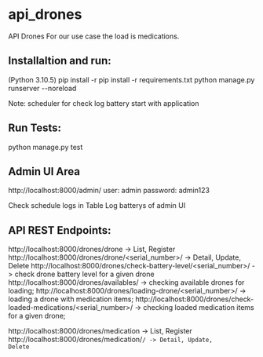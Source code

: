 # api_drones
API Drones  For our use case the load is medications.

## Installaltion and run:
(Python 3.10.5)
pip install -r pip install -r requirements.txt
python manage.py runserver --noreload

Note: scheduler for check log battery start with application

## Run Tests:
python manage.py test

## Admin UI Area
http://localhost:8000/admin/
user: admin
password: admin123

Check schedule logs in Table Log batterys of admin UI

## API REST Endpoints:
http://localhost:8000/drones/drone -> List, Register
http://localhost:8000/drones/drone/<serial_number>/ -> Detail, Update, Delete
http://localhost:8000/drones/check-battery-level/<serial_number>/ -> check drone battery level for a given drone
http://localhost:8000/drones/availables/ -> checking available drones for loading;
http://localhost:8000/drones/loading-drone/<serial_number>/ -> loading a drone with medication items;
http://localhost:8000/drones/check-loaded-medications/<serial_number>/ -> checking loaded medication items for a given drone;

http://localhost:8000/drones/medication -> List, Register
http://localhost:8000/drones/medication/<code>/ -> Detail, Update, Delete


